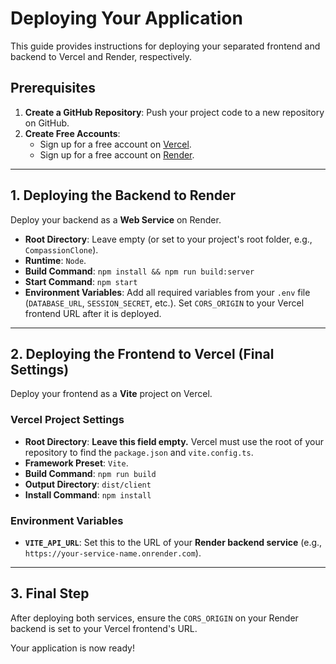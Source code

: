 # Deploying Your Application

This guide provides instructions for deploying your separated frontend and backend to Vercel and Render, respectively.

## Prerequisites

1.  **Create a GitHub Repository**: Push your project code to a new repository on GitHub.
2.  **Create Free Accounts**:
    *   Sign up for a free account on [Vercel](https://vercel.com/signup).
    *   Sign up for a free account on [Render](https://dashboard.render.com/register).

---

## 1. Deploying the Backend to Render

Deploy your backend as a **Web Service** on Render.

*   **Root Directory**: Leave empty (or set to your project's root folder, e.g., `CompassionClone`).
*   **Runtime**: `Node`.
*   **Build Command**: `npm install && npm run build:server`
*   **Start Command**: `npm start`
*   **Environment Variables**: Add all required variables from your `.env` file (`DATABASE_URL`, `SESSION_SECRET`, etc.). Set `CORS_ORIGIN` to your Vercel frontend URL after it is deployed.

---

## 2. Deploying the Frontend to Vercel (Final Settings)

Deploy your frontend as a **Vite** project on Vercel.

### **Vercel Project Settings**

*   **Root Directory**: **Leave this field empty.** Vercel must use the root of your repository to find the `package.json` and `vite.config.ts`.
*   **Framework Preset**: `Vite`.
*   **Build Command**: `npm run build`
*   **Output Directory**: `dist/client`
*   **Install Command**: `npm install`

### **Environment Variables**

*   **`VITE_API_URL`**: Set this to the URL of your **Render backend service** (e.g., `https://your-service-name.onrender.com`).

---

## 3. Final Step

After deploying both services, ensure the `CORS_ORIGIN` on your Render backend is set to your Vercel frontend's URL.

Your application is now ready!
